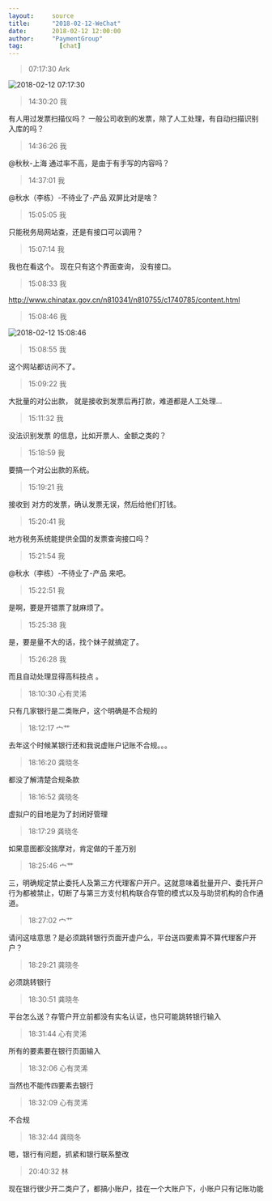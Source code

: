 ```yaml
---
layout:     source 
title:      "2018-02-12-WeChat"
date:       2018-02-12 12:00:00
author:     "PaymentGroup"
tag:		  [chat]
---
```

> 07:17:30  Ark  
   
![2018-02-12 07:17:30](http://static.cocolian.org/img/20180212_071730.png) 
   
> 14:30:20  我  
   
有人用过发票扫描仪吗？ 一般公司收到的发票，除了人工处理，有自动扫描识别入库的吗？  
   
> 14:36:26  我  
   
@秋秋-上海  通过率不高，是由于有手写的内容吗？   
   
> 14:37:01  我  
   
@秋水（李栋）-不待业了-产品  双屏比对是啥？   
   
> 15:05:05  我  
   
只能税务局网站查，还是有接口可以调用？  
   
> 15:07:14  我  
   
我也在看这个。 现在只有这个界面查询， 没有接口。   
   
> 15:08:33  我  
   
http://www.chinatax.gov.cn/n810341/n810755/c1740785/content.html  
   
> 15:08:46  我  
   
![2018-02-12 15:08:46](http://static.cocolian.org/img/20180212_150846.png) 
   
> 15:08:55  我  
   
这个网站都访问不了。   
   
> 15:09:22  我  
   
大批量的对公出款， 就是接收到发票后再打款，难道都是人工处理...  
   
> 15:11:32  我  
   
没法识别发票 的信息，比如开票人、金额之类的？  
   
> 15:18:59  我  
   
要搞一个对公出款的系统。   
   
> 15:19:21  我  
   
接收到 对方的发票，确认发票无误，然后给他们打钱。   
   
> 15:20:41  我  
   
地方税务系统能提供全国的发票查询接口吗？   
   
> 15:21:54  我  
   
@秋水（李栋）-不待业了-产品  来吧。  
   
> 15:22:51  我  
   
是啊，要是开错票了就麻烦了。   
   
> 15:25:38  我  
   
是，要是量不大的话，找个妹子就搞定了。   
   
> 15:26:28  我  
   
而且自动处理显得高科技点 。   
   
> 18:10:30  心有灵浠  
   
只有几家银行是二类账户，这个明确是不合规的  
   
> 18:12:17  宀艹  
   
去年这个时候某银行还和我说虚账户记账不合规。。。  
   
> 18:16:20  龚晓冬  
   
都没了解清楚合规条款  
   
> 18:16:52  龚晓冬  
   
虚拟户的目地是为了封闭好管理  
   
> 18:17:29  龚晓冬  
   
如果意图都没揣摩对，肯定做的千差万别  
   
> 18:25:46  宀艹  
   
三，明确规定禁止委托人及第三方代理客户开户。这就意味着批量开户、委托开户行为都被禁止，切断了与第三方支付机构联合存管的模式以及与助贷机构的合作通道。  
   
> 18:27:02  宀艹  
   
请问这啥意思？是必须跳转银行页面开虚户么，平台送四要素算不算代理客户开户？  
   
> 18:29:21  龚晓冬  
   
必须跳转银行  
   
> 18:30:51  龚晓冬  
   
平台怎么送？存管户开立前都没有实名认证，也只可能跳转银行输入  
   
> 18:31:44  心有灵浠  
   
所有的要素要在银行页面输入  
   
> 18:32:06  心有灵浠  
   
当然也不能传四要素去银行  
   
> 18:32:09  心有灵浠  
   
不合规  
   
> 18:32:44  龚晓冬  
   
嗯，银行有问题，抓紧和银行联系整改  
   
> 20:40:32  林  
   
现在银行很少开二类户了，都搞小账户，挂在一个大账户下，小账户只有记账功能  
   
